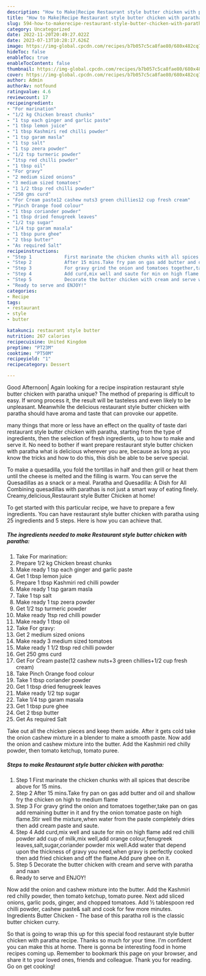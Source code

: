 ```yaml
---
description: "How to Make|Recipe Restaurant style butter chicken with paratha {That is Delicious"
title: "How to Make|Recipe Restaurant style butter chicken with paratha {That is Delicious"
slug: 594-how-to-makerecipe-restaurant-style-butter-chicken-with-paratha-that-is-delicious
category: Uncategorized
date: 2022-11-20T20:49:27.022Z
date: 2023-07-13T10:28:17.626Z
image: https://img-global.cpcdn.com/recipes/b7b057c5ca8fae80/680x482cq70/restaurant-style-butter-chicken-with-paratha-recipe-main-photo.jpg
hideToc: false
enableToc: true
enableTocContent: false
thumbnail: https://img-global.cpcdn.com/recipes/b7b057c5ca8fae80/680x482cq70/restaurant-style-butter-chicken-with-paratha-recipe-main-photo.jpg
cover: https://img-global.cpcdn.com/recipes/b7b057c5ca8fae80/680x482cq70/restaurant-style-butter-chicken-with-paratha-recipe-main-photo.jpg
author: Admin
authorAv: notfound
ratingvalue: 4.6
reviewcount: 17
recipeingredient:
- "For marination"
- "1/2 kg Chicken breast chunks"
- "1 tsp each ginger and garlic paste"
- "1 tbsp lemon juice"
- "1 tbsp Kashmiri red chilli powder"
- "1 tsp garam masla"
- "1 tsp salt"
- "1 tsp zeera powder"
- "1/2 tsp turmeric powder"
- "1tsp red chilli powder"
- "1 tbsp oil"
- "For gravy"
- "2 medium sized onions"
- "3 medium sized tomatoes"
- "1 1/2 tbsp red chilli powder"
- "250 gms curd"
- "For Cream paste12 cashew nuts3 green chillies12 cup fresh cream"
- "Pinch Orange food colour"
- "1 tbsp coriander powder"
- "1 tbsp dried fenugreek leaves"
- "1/2 tsp sugar"
- "1/4 tsp garam masala"
- "1 tbsp pure ghee"
- "2 tbsp butter"
- "As required Salt"
recipeinstructions:
- "Step 1            First marinate the chicken chunks with all spices that describe above for 15 mins."
- "Step 2            After 15 mins.Take fry pan on gas add butter and oil and shallow fry the chicken on high to medium flame"
- "Step 3            For gravy grind the onion and tomatoes together,take pan on gas add remaining butter in it and fry the onion tomatoe paste on high flame.Stir well the mixture,when water from the paste completely dries then add cream paste and saute."
- "Step 4            Add curd,mix well and saute for min on high flame add red chilli powder add cup of milk,mix well,add orange colour,fenugreek leaves,salt,sugar,coriander powder mix well.Add water that depend upon the thickness of gravy you need,when gravy is perfectly cooked then add fried chicken and off the flame.Add pure ghee on it."
- "Step 5            Decorate the butter chicken with cream and serve with paratha and naan"
- "Ready to serve and ENJOY!"
categories:
- Recipe
tags:
- restaurant
- style
- butter

katakunci: restaurant style butter 
nutrition: 267 calories
recipecuisine: United Kingdom
preptime: "PT23M"
cooktime: "PT50M"
recipeyield: "1"
recipecategory: Dessert

---
```



Good Afternoon| Again looking for a recipe inspiration restaurant style butter chicken with paratha unique? The method of preparing is difficult to easy. If wrong process it, the result will be tasteless and even likely to be unpleasant. Meanwhile the delicious restaurant style butter chicken with paratha should have aroma and taste that can provoke our appetite.






many things that more or less have an effect on the quality of taste dari restaurant style butter chicken with paratha, starting from the type of ingredients, then the selection of fresh ingredients, up to how to make and serve it. No need to bother if want prepare restaurant style butter chicken with paratha what is delicious wherever you are, because as long as you know the tricks and how to do this, this dish be able to be serve  special.


To make a quesadilla, you fold the tortillas in half and then grill or heat them until the cheese is melted and the filling is warm. You can serve the Quesadillas as a snack or a meal. Paratha and Quesadilla: A Dish for All Combining quesadillas with parathas is not just a smart way of eating finely. Creamy,delicious,Restaurant style Butter Chicken at home!


To get started with this particular recipe, we have to prepare a few ingredients. You can have restaurant style butter chicken with paratha using 25 ingredients and 5 steps. Here is how you can achieve that.

<!--inarticleads1-->

##### The ingredients needed to make Restaurant style butter chicken with paratha:

1. Take For marination:
1. Prepare 1/2 kg Chicken breast chunks
1. Make ready 1 tsp each ginger and garlic paste
1. Get 1 tbsp lemon juice
1. Prepare 1 tbsp Kashmiri red chilli powder
1. Make ready 1 tsp garam masla
1. Take 1 tsp salt
1. Make ready 1 tsp zeera powder
1. Get 1/2 tsp turmeric powder
1. Make ready 1tsp red chilli powder
1. Make ready 1 tbsp oil
1. Take For gravy:
1. Get 2 medium sized onions
1. Make ready 3 medium sized tomatoes
1. Make ready 1 1/2 tbsp red chilli powder
1. Get 250 gms curd
1. Get For Cream paste(12 cashew nuts+3 green chillies+1/2 cup fresh cream)
1. Take Pinch Orange food colour
1. Take 1 tbsp coriander powder
1. Get 1 tbsp dried fenugreek leaves
1. Make ready 1/2 tsp sugar
1. Take 1/4 tsp garam masala
1. Get 1 tbsp pure ghee
1. Get 2 tbsp butter
1. Get As required Salt


Take out all the chicken pieces and keep them aside. After it gets cold take the onion cashew mixture in a blender to make a smooth paste. Now add the onion and cashew mixture into the butter. Add the Kashmiri red chilly powder, then tomato ketchup, tomato puree. 

<!--inarticleads2-->

##### Steps to make Restaurant style butter chicken with paratha:

1. Step 1            First marinate the chicken chunks with all spices that describe above for 15 mins.
1. Step 2            After 15 mins.Take fry pan on gas add butter and oil and shallow fry the chicken on high to medium flame
1. Step 3            For gravy grind the onion and tomatoes together,take pan on gas add remaining butter in it and fry the onion tomatoe paste on high flame.Stir well the mixture,when water from the paste completely dries then add cream paste and saute.
1. Step 4            Add curd,mix well and saute for min on high flame add red chilli powder add cup of milk,mix well,add orange colour,fenugreek leaves,salt,sugar,coriander powder mix well.Add water that depend upon the thickness of gravy you need,when gravy is perfectly cooked then add fried chicken and off the flame.Add pure ghee on it.
1. Step 5            Decorate the butter chicken with cream and serve with paratha and naan
1. Ready to serve and ENJOY!

Now add the onion and cashew mixture into the butter. Add the Kashmiri red chilly powder, then tomato ketchup, tomato puree. Next add sliced onions, garlic pods, ginger, and chopped tomatoes. Add ½ tablespoon red chilli powder, cashew paste&amp; salt and cook for few more minutes. Ingredients Butter Chicken - The base of this paratha roll is the classic butter chicken curry. 

So that is going to wrap this up for this special food restaurant style butter chicken with paratha recipe. Thanks so much for your time. I'm confident you can make this at home. There is gonna be interesting food in home recipes coming up. Remember to bookmark this page on your browser, and share it to your loved ones, friends and colleague. Thank you for reading. Go on get cooking!
